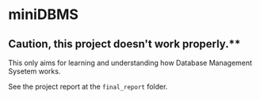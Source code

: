 # miniDBMS

## Caution, this project doesn't work properly.**

This only aims for learning and understanding how Database Management Sysetem works.

See the project report at the ```final_report``` folder.
